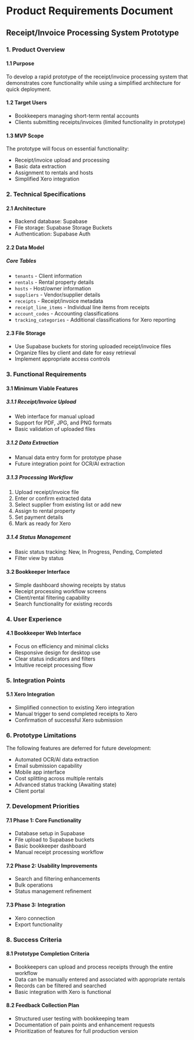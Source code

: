# Product Requirements Document

## Receipt/Invoice Processing System Prototype

### 1. Product Overview

#### 1.1 Purpose

To develop a rapid prototype of the receipt/invoice processing system that demonstrates core functionality while using a simplified architecture for quick deployment.

#### 1.2 Target Users

* Bookkeepers managing short-term rental accounts
* Clients submitting receipts/invoices (limited functionality in prototype)

#### 1.3 MVP Scope

The prototype will focus on essential functionality:

* Receipt/invoice upload and processing
* Basic data extraction
* Assignment to rentals and hosts
* Simplified Xero integration

### 2. Technical Specifications

#### 2.1 Architecture

* Backend database: Supabase
* File storage: Supabase Storage Buckets
* Authentication: Supabase Auth

#### 2.2 Data Model

##### Core Tables

* `tenants` - Client information
* `rentals` - Rental property details
* `hosts` - Host/owner information
* `suppliers` - Vendor/supplier details
* `receipts` - Receipt/invoice metadata
* `receipt_line_items` - Individual line items from receipts
* `account_codes` - Accounting classifications
* `tracking_categories` - Additional classifications for Xero reporting

#### 2.3 File Storage

* Use Supabase buckets for storing uploaded receipt/invoice files
* Organize files by client and date for easy retrieval
* Implement appropriate access controls

### 3. Functional Requirements

#### 3.1 Minimum Viable Features

##### 3.1.1 Receipt/Invoice Upload

* Web interface for manual upload
* Support for PDF, JPG, and PNG formats
* Basic validation of uploaded files

##### 3.1.2 Data Extraction

* Manual data entry form for prototype phase
* Future integration point for OCR/AI extraction

##### 3.1.3 Processing Workflow


1. Upload receipt/invoice file
2. Enter or confirm extracted data
3. Select supplier from existing list or add new
4. Assign to rental property
5. Set payment details
6. Mark as ready for Xero

##### 3.1.4 Status Management

* Basic status tracking: New, In Progress, Pending, Completed
* Filter view by status

#### 3.2 Bookkeeper Interface

* Simple dashboard showing receipts by status
* Receipt processing workflow screens
* Client/rental filtering capability
* Search functionality for existing records

### 4. User Experience

#### 4.1 Bookkeeper Web Interface

* Focus on efficiency and minimal clicks
* Responsive design for desktop use
* Clear status indicators and filters
* Intuitive receipt processing flow

### 5. Integration Points

#### 5.1 Xero Integration

* Simplified connection to existing Xero integration
* Manual trigger to send completed receipts to Xero
* Confirmation of successful Xero submission

### 6. Prototype Limitations

The following features are deferred for future development:

* Automated OCR/AI data extraction
* Email submission capability
* Mobile app interface
* Cost splitting across multiple rentals
* Advanced status tracking (Awaiting state)
* Client portal

### 7. Development Priorities

#### 7.1 Phase 1: Core Functionality

* Database setup in Supabase
* File upload to Supabase buckets
* Basic bookkeeper dashboard
* Manual receipt processing workflow

#### 7.2 Phase 2: Usability Improvements

* Search and filtering enhancements
* Bulk operations
* Status management refinement

#### 7.3 Phase 3: Integration

* Xero connection
* Export functionality

### 8. Success Criteria

#### 8.1 Prototype Completion Criteria

* Bookkeepers can upload and process receipts through the entire workflow
* Data can be manually entered and associated with appropriate rentals
* Records can be filtered and searched
* Basic integration with Xero is functional

#### 8.2 Feedback Collection Plan

* Structured user testing with bookkeeping team
* Documentation of pain points and enhancement requests
* Prioritization of features for full production version


